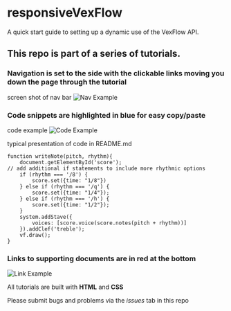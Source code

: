 # responsiveVexFlow
A quick start guide to setting up a dynamic use of the VexFlow API.

## This repo is part of a series of tutorials.

### Navigation is set to the side with the clickable links moving you down the page through the tutorial
screen shot of nav bar
![Nav Example]() 

### Code snippets are highlighted in blue for easy copy/paste
code example
![Code Example]() 

typical presentation of code in README.md

```
function writeNote(pitch, rhythm){
    document.getElementById('score');
// add additional if statements to include more rhythmic options
    if (rhythm === '/8') {
        score.set({time: "1/8"})
    } else if (rhythm === '/q') {
        score.set({time: "1/4"});
    } else if (rhythm === '/h') {
        score.set({time: "1/2"});
    }
    system.addStave({
        voices: [score.voice(score.notes(pitch + rhythm))]
    }).addClef('treble');
    vf.draw();
}

```
### Links to supporting documents are in red at the bottom
![Link Example]()

All tutorials are built with **HTML** and **CSS**

Please submit bugs and problems via the *issues* tab in this repo
